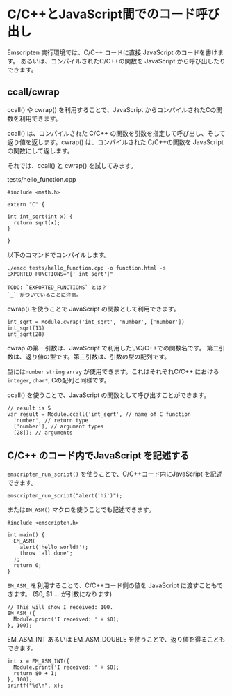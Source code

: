 # C/C++とJavaScript間でのコード呼び出し

Emscripten 実行環境では、C/C++ コードに直接 JavaScript のコードを書けます。
あるいは、コンパイルされたC/C++の関数を JavaScript から呼び出したりできます。

## ccall/cwrap
ccall() や cwrap() を利用することで、JavaScript からコンパイルされたCの関数を利用できます。

ccall() は、コンパイルされた C/C++ の関数を引数を指定して呼び出し、そして返り値を返します。cwrap() は、コンパイルされた C/C++の関数を JavaScript の関数にして返します。

それでは、ccall() と cwrap() を試してみます。

tests/hello_function.cpp
```
#include <math.h>

extern "C" {

int int_sqrt(int x) {
  return sqrt(x);
}

}
```

以下のコマンドでコンパイルします。
```
./emcc tests/hello_function.cpp -o function.html -s EXPORTED_FUNCTIONS="['_int_sqrt']"
```

```
TODO: `EXPORTED_FUNCTIONS` とは？
`_` がついていることに注意。
```

cwrap() を使うことで JavaScript の関数として利用できます。

```
int_sqrt = Module.cwrap('int_sqrt', 'number', ['number'])
int_sqrt(13)
int_sqrt(28)
```

cwrap の第一引数は、JavaScript で利用したいC/C++での関数名です。
第二引数は、返り値の型です。第三引数は、引数の型の配列です。

型には`number` `string` `array` が使用できます。これはそれぞれC/C++ における `integer`, `char*`, Cの配列と同様です。


ccall() を使うことで、JavaScript の関数として呼び出すことができます。

```
// result is 5
var result = Module.ccall('int_sqrt', // name of C function
  'number', // return type
  ['number'], // argument types
  [28]); // arguments

```

<!--
var em_module = require('./api_example.js');

em_module._sayHi(); // direct calling works

To call the method directly, you will need to use the full name as it appears in the generated code. This will be the same as the original C function, but with a leading _.
-->



## C/C++ のコード内でJavaScript を記述する
`emscripten_run_script()` を使うことで、C/C++コード内にJavaScript を記述できます。

```
emscripten_run_script("alert('hi')");
```

または`EM_ASM()` マクロを使うことでも記述できます。
```
#include <emscripten.h>

int main() {
  EM_ASM(
    alert('hello world!');
    throw 'all done';
  );
  return 0;
}
```


`EM_ASM_` を利用することで、C/C++コード側の値を JavaScript に渡すこともできます。
($0, $1 ... が引数になります)
```
// This will show I received: 100.
EM_ASM_({
  Module.print('I received: ' + $0);
}, 100);
```
EM_ASM_INT あるいは EM_ASM_DOUBLE を使うことで、返り値を得ることもできます。

```
int x = EM_ASM_INT({
  Module.print('I received: ' + $0);
  return $0 + 1;
}, 100);
printf("%d\n", x);
```

